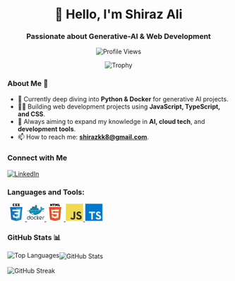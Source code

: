 <!DOCTYPE html>
<html lang="en">
<head>
    <meta charset="UTF-8">
    <meta name="viewport" content="width=device-width, initial-scale=1.0">
    <title>Shiraz Ali - Generative AI & Web Development</title>
</head>
<body>

<!-- Header Section -->
<h1 align="center">👋 Hello, I'm Shiraz Ali</h1>
<h3 align="center">Passionate about Generative-AI & Web Development</h3>

<p align="center">
    <img src="https://komarev.com/ghpvc/?username=shirazkk&label=Profile%20views&color=0e75b6&style=flat" alt="Profile Views" />
</p>

<!-- Profile Trophy (Can be removed if not desired) -->
<p align="center">
    <img src="https://user-images.githubusercontent.com/74038190/219923823-bf1ce878-c6b8-4faa-be07-93e6b1006521.gif" width="550px" alt="Trophy" />
</p>

<!-- About Me Section -->
### About Me 🚀

- 🌱 Currently deep diving into **Python & Docker** for generative AI projects.
- 👨‍💻 Building web development projects using **JavaScript, TypeScript, and CSS**.
- 🎯 Always aiming to expand my knowledge in **AI, cloud tech**, and **development tools**.
- 📫 How to reach me: **shirazkk8@gmail.com**.

<!-- Connect with Me Section -->
<h3 align="left">Connect with Me</h3>
<p align="left">
    <a href="https://linkedin.com/in/shiraz ali" target="blank">
        <img align="center" src="https://raw.githubusercontent.com/rahuldkjain/github-profile-readme-generator/master/src/images/icons/Social/linked-in-alt.svg" alt="LinkedIn" height="30" width="40" />
    </a>
</p>

<!-- Languages and Tools Section -->
<h3 align="left">Languages and Tools:</h3>
<p align="left">
    <a href="https://www.w3schools.com/css/" target="_blank" rel="noreferrer">
        <img src="https://raw.githubusercontent.com/devicons/devicon/master/icons/css3/css3-original-wordmark.svg" alt="CSS3" width="40" height="40"/>
    </a>
    <a href="https://www.docker.com/" target="_blank" rel="noreferrer">
        <img src="https://raw.githubusercontent.com/devicons/devicon/master/icons/docker/docker-original-wordmark.svg" alt="Docker" width="40" height="40"/>
    </a>
    <a href="https://www.w3.org/html/" target="_blank" rel="noreferrer">
        <img src="https://raw.githubusercontent.com/devicons/devicon/master/icons/html5/html5-original-wordmark.svg" alt="HTML5" width="40" height="40"/>
    </a>
    <a href="https://developer.mozilla.org/en-US/docs/Web/JavaScript" target="_blank" rel="noreferrer">
        <img src="https://raw.githubusercontent.com/devicons/devicon/master/icons/javascript/javascript-original.svg" alt="JavaScript" width="40" height="40"/>
    </a>
    <a href="https://www.typescriptlang.org/" target="_blank" rel="noreferrer">
        <img src="https://raw.githubusercontent.com/devicons/devicon/master/icons/typescript/typescript-original.svg" alt="TypeScript" width="40" height="40"/>
    </a>
</p>

<!-- GitHub Stats Section -->
### GitHub Stats 📊

<p>
    <img align="left" src="https://github-readme-stats.vercel.app/api/top-langs?username=shirazkk&show_icons=true&locale=en&layout=compact" alt="Top Languages" />
</p>

<p>
    <img align="center" src="https://github-readme-stats.vercel.app/api?username=shirazkk&show_icons=true&locale=en" alt="GitHub Stats" />
</p>

<p>
    <img align="center" src="https://github-readme-streak-stats.herokuapp.com/?user=shirazkk" alt="GitHub Streak" />
</p>

</body>
</html>
